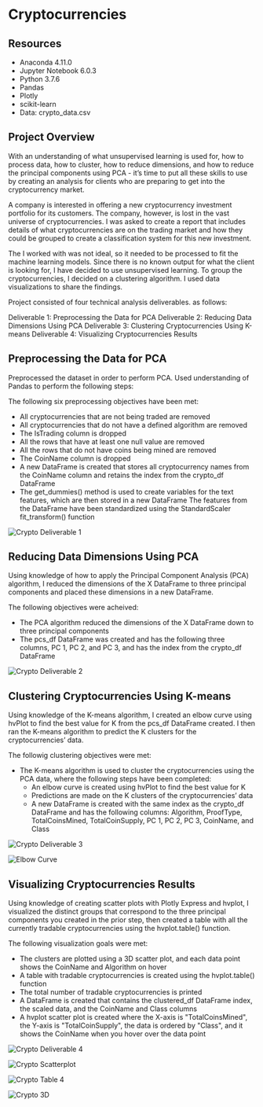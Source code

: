 # Cryptocurrencies

## Resources
- Anaconda 4.11.0
- Jupyter Notebook 6.0.3
- Python 3.7.6
- Pandas
- Plotly
- scikit-learn
- Data:  crypto_data.csv

## Project Overview

With an understanding of what unsupervised learning is used for, how to process data, how to cluster, how to reduce dimensions, and how to reduce the principal components using PCA - it’s time to put all these skills to use by creating an analysis for clients who are preparing to get into the cryptocurrency market.

A company is interested in offering a new cryptocurrency investment portfolio for its customers. The company, however, is lost in the vast universe of cryptocurrencies. I was asked to create a report that includes details of what cryptocurrencies are on the trading market and how they could be grouped to create a classification system for this new investment.

The I worked with was not ideal, so it needed to be processed to fit the machine learning models. Since there is no known output for what the client is looking for, I have decided to use unsupervised learning. To group the cryptocurrencies, I decided on a clustering algorithm. I used data visualizations to share the findings.

Project consisted of four technical analysis deliverables. as follows:

Deliverable 1: Preprocessing the Data for PCA
Deliverable 2: Reducing Data Dimensions Using PCA
Deliverable 3: Clustering Cryptocurrencies Using K-means
Deliverable 4: Visualizing Cryptocurrencies Results

## Preprocessing the Data for PCA 

Preprocessed the dataset in order to perform PCA.  Used understanding of Pandas to perform the following steps:

The following six preprocessing objectives have been met:

- All cryptocurrencies that are not being traded are removed 
- All cryptocurrencies that do not have a defined algorithm are removed 
- The IsTrading column is dropped 
- All the rows that have at least one null value are removed 
- All the rows that do not have coins being mined are removed 
- The CoinName column is dropped 
- A new DataFrame is created that stores all cryptocurrency names from the CoinName column and retains the index from the crypto_df DataFrame 
- The get_dummies() method is used to create variables for the text features, which are then stored in a new DataFrame
The features from the DataFrame have been standardized using the StandardScaler fit_transform() function 

![Crypto Deliverable 1](https://github.com/PatriciaCB1/Cryptocurrencies/blob/main/Images/Crypto%20Deliverable%201.png) 

## Reducing Data Dimensions Using PCA

Using knowledge of how to apply the Principal Component Analysis (PCA) algorithm, I reduced the dimensions of the X DataFrame to three principal components and placed these dimensions in a new DataFrame.

The following objectives were acheived:

- The PCA algorithm reduced the dimensions of the X DataFrame down to three principal components 
- The pcs_df DataFrame was created and has the following three columns, PC 1, PC 2, and PC 3, and has the index from the crypto_df DataFrame 

![Crypto Deliverable 2](https://github.com/PatriciaCB1/Cryptocurrencies/blob/main/Images/Crypto%20Deliverable%202.png) 

## Clustering Cryptocurrencies Using K-means

Using knowledge of the K-means algorithm, I created an elbow curve using hvPlot to find the best value for K from the pcs_df DataFrame created. I then ran the K-means algorithm to predict the K clusters for the cryptocurrencies’ data.

The followig clustering objectives were met:

- The K-means algorithm is used to cluster the cryptocurrencies using the PCA data, where the following steps have been completed:
    - An elbow curve is created using hvPlot to find the best value for K 
    - Predictions are made on the K clusters of the cryptocurrencies’ data 
    - A new DataFrame is created with the same index as the crypto_df DataFrame and has the following columns: Algorithm, ProofType, TotalCoinsMined, TotalCoinSupply, PC 1, PC 2, PC 3, CoinName, and Class 

![Crypto Deliverable 3](https://github.com/PatriciaCB1/Cryptocurrencies/blob/main/Images/Crypto%20Deliverable%203.png) 

![Elbow Curve](https://github.com/PatriciaCB1/Cryptocurrencies/blob/main/Images/Elbow%20Curve.png) 

## Visualizing Cryptocurrencies Results

Using knowledge of creating scatter plots with Plotly Express and hvplot, I visualized the distinct groups that correspond to the three principal components you created in the prior step, then created a table with all the currently tradable cryptocurrencies using the hvplot.table() function.

The following visualization goals were met:

- The clusters are plotted using a 3D scatter plot, and each data point shows the CoinName and Algorithm on hover 
- A table with tradable cryptocurrencies is created using the hvplot.table() function 
- The total number of tradable cryptocurrencies is printed 
- A DataFrame is created that contains the clustered_df DataFrame index, the scaled data, and the CoinName and Class columns 
- A hvplot scatter plot is created where the X-axis is "TotalCoinsMined", the Y-axis is "TotalCoinSupply", the data is ordered by "Class", and it shows the CoinName when you hover over the data point 

![Crypto Deliverable 4](https://github.com/PatriciaCB1/Cryptocurrencies/blob/main/Images/Crypto%20Deliverable%204.png) 

![Crypto Scatterplot](https://github.com/PatriciaCB1/Cryptocurrencies/blob/main/Images/Crypto%20scatterplot.png) 

![Crypto Table 4](https://github.com/PatriciaCB1/Cryptocurrencies/blob/main/Images/Crypto%20Table%204.png) 

![Crypto 3D](https://github.com/PatriciaCB1/Cryptocurrencies/blob/main/Images/Crypto%203D.png)
